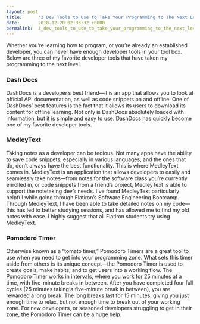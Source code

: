 ```yaml
---
layout: post
title:      "3 Dev Tools to Use to Take Your Programming to The Next Level"
date:       2018-12-20 02:33:32 +0000
permalink:  3_dev_tools_to_use_to_take_your_programming_to_the_next_level
---
```




Whether you’re learning how to program, or you’re already an established developer, you can never have enough developer tools in your tool box. Below are three of my favorite developer tools that have taken my programming to the next level.

### Dash Docs

DashDocs is a developer’s best friend—it is an app that allows you to look at official API documentation, as well as code snippets on and offline. One of DashDocs’ best features is the fact that it allows its users to download its content for offline learning. Not only is DashDocs absolutely loaded with information, but it is simple and easy to use. DashDocs has quickly become one of my favorite developer tools.

### MedleyText

Taking notes as a developer can be tedious. Not many apps have the ability to save code snippets, especially in various languages, and the ones that do, don’t always have the best functionality. This is where MedleyText comes in. MedleyText is an application that allows developers to easily and seamlessly take notes—from notes for the software class you’re currently enrolled in, or code snippets from a friend’s project, MedleyText is able to support the notetaking dev’s needs. I’ve found MedleyText particularly helpful while going through Flatiron’s Software Engineering Bootcamp. Through MedleyText, I have been able to take detailed notes on my code—this has led to better studying sessions, and has allowed me to find my old notes with ease. I highly suggest that all Flatiron students try using MedleyText.

### Pomodoro Timer 

Otherwise known as a “tomato timer,” Pomodoro Timers are a great tool to use when you need to get into your programming zone. What sets this timer aside from others is its unique concept—the Pomodoro Timer is used to create goals, make habits, and to get users into a working flow. The Pomodoro Timer works in intervals, where you work for 25 minutes at a time, with five-minute breaks in between. After you have completed four full cycles (25 minutes taking a five-minute break in between), you are rewarded a long break. The long breaks last for 15 minutes, giving you just enough time to relax, but not enough time to break out of your working zone. For new developers, or seasoned developers struggling to get in their zone, the Pomodoro Timer can be a huge help.

